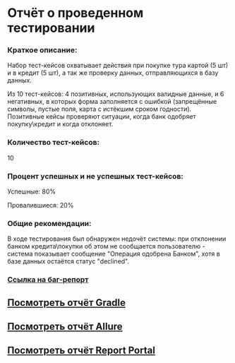# Отчёт о проведенном тестировании

### Краткое описание:
Набор тест-кейсов охватывает действия при покупкe тура картой (5 шт) и в кредит (5 шт), а так же проверку данных, отправляющихся в базу данных. 

Из 10 тест-кейсов: 4 позитивных, использующих валидные данные, и 6 негативных, в которых форма заполняется с ошибкой (запрещённые символы, пустые поля, карта с истёкшим сроком годности). Позитивные кейсы проверяют ситуации, когда банк одобряет покупку\кредит и когда отклоняет. 

### Количество тест-кейсов:
10

### Процент успешных и не успешных тест-кейсов:
Успешные: 80%

Провалившиеся: 20%

### Общие рекомендации:
В ходе тестирования был обнаружен недочёт системы: при отклонении банком кредита\покупки об этом не сообщается пользователю - система показывает сообщение "Операция одобрена Банком", хотя в базе данных остаётся статус "declined".
### [Ссылка на баг-репорт](https://github.com/MeritRa/diploma/issues/1)

## [Посмотреть отчёт Gradle](build/reports/tests/test/index.html)

## [Посмотреть отчёт Allure](build/reports/allure-report/allureReport/index.html)

## [Посмотреть отчёт Report Portal](http://localhost:8082/ui/#superadmin_personal/launches/all)